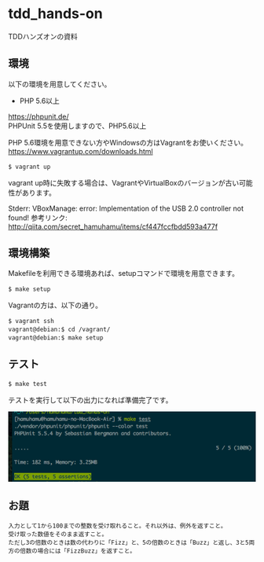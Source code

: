 # tdd_hands-on
TDDハンズオンの資料

## 環境

以下の環境を用意してください。  
* PHP 5.6以上

https://phpunit.de/  
PHPUnit 5.5を使用しますので、PHP5.6以上  

PHP 5.6環境を用意できない方やWindowsの方はVagrantをお使いください。  
https://www.vagrantup.com/downloads.html  
```sh
$ vagrant up
```

vagrant up時に失敗する場合は、VagrantやVirtualBoxのバージョンが古い可能性があります。

Stderr: VBoxManage: error: Implementation of the USB 2.0 controller not found!
参考リンク: http://qiita.com/secret_hamuhamu/items/cf447fccfbdd593a477f

## 環境構築

Makefileを利用できる環境あれば、setupコマンドで環境を用意できます。  

```sh
$ make setup
```

Vagrantの方は、以下の通り。  
```sh
$ vagrant ssh
vagrant@debian:$ cd /vagrant/
vagrant@debian:$ make setup
```

## テスト

```sh
$ make test
```

テストを実行して以下の出力になれば準備完了です。  

![実行結果](img.png)

## お題

```
入力として1から100までの整数を受け取れること。それ以外は、例外を返すこと。
受け取った数値をそのまま返すこと。
ただし3の倍数のときは数の代わりに「Fizz」と、5の倍数のときは「Buzz」と返し、3と5両方の倍数の場合には「FizzBuzz」を返すこと。
```
